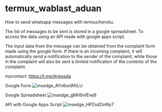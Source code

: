 # termux_wablast_aduan
How to send whatsapp messages with termux/heroku.

The list of messages to be sent is stored in a google spreadsheet. To access the data using an API made with google apps script.

The input data from the message can be obtained from the complaint form made using the google form. If there is an incoming complaint, it will automatically send a notification to the sender of the complaint, while those in the complaint will also be sent a limited notification of the contents of the complaint.

mycontact: https://t.me/Ariessda

Google Form
![msedge_AYn6xoWhLU](https://user-images.githubusercontent.com/99067179/172047812-61973711-0fb0-41b1-ba68-9df9360d1a15.png)

Google Spreadsheet
![msedge_gMH9vfEwj6](https://user-images.githubusercontent.com/99067179/172047832-5887bacd-a796-4890-967d-cd7f6530faf2.png)

API with Google Apps Script
![msedge_HPZsdZmNy7](https://user-images.githubusercontent.com/99067179/172047851-d07290ec-298e-4d53-9859-9f64aa0066ad.png)


